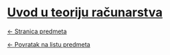 # [Uvod u teoriju računarstva](https://www.github.com/studosi-fer/UTR)
[<- Stranica predmeta](https://www.fer.unizg.hr/predmet/uutr)

[<- Povratak na listu predmeta](https://www.github.com/studosi/FER)